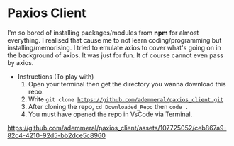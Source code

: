 # Paxios Client
I'm so bored of installing packages/modules from <b>npm</b> for almost everything. I realised that cause me to not learn coding/programming but installing/memorising. I tried to emulate axios to cover what's going on in the background of axios. It was just for fun. It of course cannot even pass by axios.

* Instructions (To play with)
  1. Open your terminal then get the directory you wanna download this repo.
  2. Write <code>git clone https://github.com/ademmeral/paxios_client.git</code>
  3. After cloning the repo, <code>cd Downloaded_Repo</code> then <code>code .</code>
  4. You must have opened the repo in VsCode via Terminal.

https://github.com/ademmeral/paxios_client/assets/107725052/ceb867a9-82c4-4210-92d5-bb2dce5c8960

